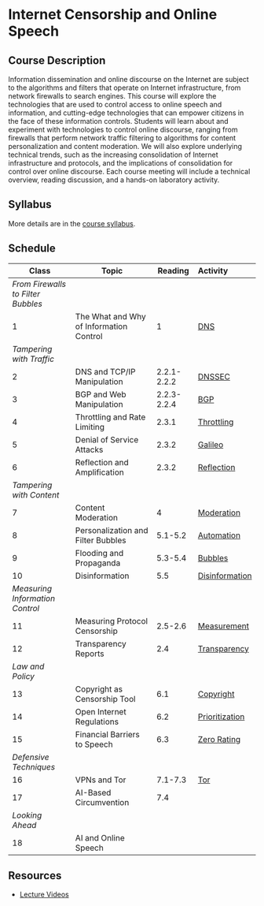# Internet Censorship and Online Speech

## Course Description 

Information dissemination and online discourse on the Internet are
subject to the algorithms and filters that operate on Internet
infrastructure, from network firewalls to search engines. This course
will explore the technologies that are used to control access to online
speech and information, and cutting-edge technologies that can empower
citizens in the face of these information controls. Students will learn
about and experiment with technologies to control online discourse,
ranging from firewalls that perform network traffic filtering to
algorithms for content personalization and content moderation. We will
also explore underlying technical trends, such as the increasing
consolidation of Internet infrastructure and protocols, and the
implications of consolidation for control over online discourse. Each
course meeting will include a technical overview, reading discussion,
and a hands-on laboratory activity.

## Syllabus

More details are in the [course syllabus](syllabus.md).

## Schedule


| **Class**                          | **Topic**                               | **Reading** | **Activity**                                   |
|------------------------------------|-----------------------------------------|-------------|:-----------------------------------------------|
| *From Firewalls to Filter Bubbles* |                                         |             |                                                |
| 1                                  | The What and Why of Information Control | 1           | [DNS](activities/dns.md)                       |
| *Tampering with Traffic*           |                                         |             |                                                |
| 2                                  | DNS and TCP/IP Manipulation             | 2.2.1-2.2.2 | [DNSSEC](activities/dnssec.md)                 |
| 3                                  | BGP and Web Manipulation                | 2.2.3-2.2.4 | [BGP](activities/bgp.md)                       |
| 4                                  | Throttling and Rate Limiting            | 2.3.1       | [Throttling](activities/throttling.md)         |
| 5                                  | Denial of Service Attacks               | 2.3.2       | [Galileo](activities/ddos.md)                  |
| 6                                  | Reflection and Amplification            | 2.3.2       | [Reflection](activities/reflection.md)         |
| *Tampering with Content*           |                                         |             |                                                |
| 7                                  | Content Moderation                      | 4           | [Moderation](activities/moderation.md)         |
| 8                                  | Personalization and Filter Bubbles      | 5.1-5.2     | [Automation](activities/automation.md)         |
| 9                                  | Flooding and Propaganda                 | 5.3-5.4     | [Bubbles](activities/bubbles.md)               |
| 10                                 | Disinformation                          | 5.5         | [Disinformation](activities/disinformation.md) |
| *Measuring Information Control*    |                                         |             |
| 11                                 | Measuring Protocol Censorship           | 2.5-2.6     | [Measurement](activities/measurement.md)       |
| 12                                 | Transparency Reports                    | 2.4         | [Transparency](activities/transparency.md)     |
| *Law and Policy*                   |                                         |             |                                                |
| 13                                 | Copyright as Censorship Tool            | 6.1         | [Copyright](activities/copyright.md)           |
| 14                                 | Open Internet Regulations               | 6.2         | [Prioritization](activities/prioritization.md) |
| 15                                 | Financial Barriers to Speech            | 6.3         | [Zero Rating](activities/zero-rating.md)       |
| *Defensive Techniques*             |                                         |             |                                                |
| 16                                 | VPNs and Tor                            | 7.1-7.3     | [Tor](activities/tor.md)                       |
| 17                                 | AI-Based Circumvention                  | 7.4         |                                                |
| *Looking Ahead*                    |                                         |             |                                                | 
| 18                                 | AI and Online Speech                    |             |                                                |

## Resources

* [Lecture
  Videos](https://youtube.com/playlist?list=PLpherdrLyny9vAH3GUofYRu4Ig8wY9Lho)
